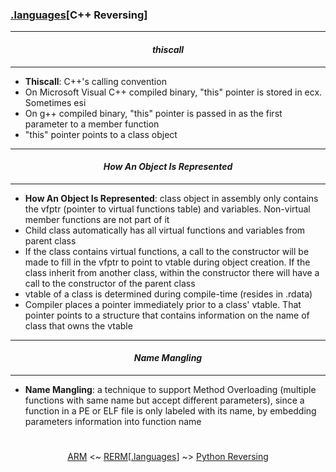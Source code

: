 ### [.languages](languages.md)[__C++ Reversing__]

---
#### *<p align='center'> thiscall </p>*
---
* __Thiscall__: C++'s calling convention
* On Microsoft Visual C++ compiled binary, "this" pointer is stored in ecx. Sometimes esi 
* On g++ compiled binary, "this" pointer is passed in as the first parameter to a member function
* "this" pointer points to a class object 

---
#### *<p align='center'> How An Object Is Represented </p>*
---
* __How An Object Is Represented__: class object in assembly only contains the vfptr (pointer to virtual functions table) and variables. Non-virtual member functions are not part of it
* Child class automatically has all virtual functions and variables from parent class
* If the class contains virtual functions, a call to the constructor will be made to fill in the vfptr to point to vtable during object creation. If the class inherit from another class, within the constructor there will have a call to the constructor of the parent class  
* vtable of a class is determined during compile-time (resides in .rdata)
* Compiler places a pointer immediately prior to a class' vtable. That pointer points to a structure that contains information on the name of class that owns the vtable

---
#### *<p align='center'> Name Mangling </p>*
---
* __Name Mangling__: a technique to support Method Overloading (multiple functions with same name but accept different parameters), since a function in a PE or ELF file is only labeled with its name, by embedding parameters information into function name

#
<p align='center'><a href="/contents/instruction-sets/ARM.md">ARM</a> <~ <a href="/README.md#-reverse-engineering-reference-manual-beta-">RERM</a>[<a href="languages.md">.languages</a>] ~> <a href="Python_Reversing.md">Python Reversing</a></p>
